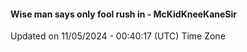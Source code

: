 #### Wise man says only fool rush in - McKidKneeKaneSir
Updated on 11/05/2024 - 00:40:17 (UTC) Time Zone
